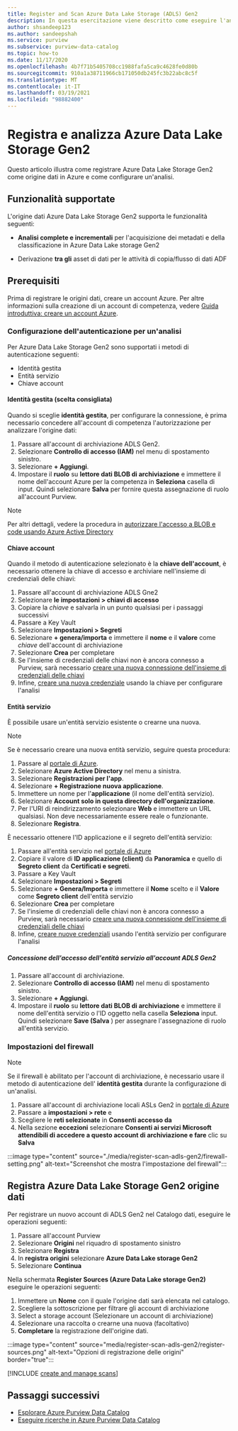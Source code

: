 ```yaml
---
title: Register and Scan Azure Data Lake Storage (ADLS) Gen2
description: In questa esercitazione viene descritto come eseguire l'analisi Azure Data Lake Storage Gen2.
author: shsandeep123
ms.author: sandeepshah
ms.service: purview
ms.subservice: purview-data-catalog
ms.topic: how-to
ms.date: 11/17/2020
ms.openlocfilehash: 4b7f71b5405708cc1988fafa5ca9c4628fe0d80b
ms.sourcegitcommit: 910a1a38711966cb171050db245fc3b22abc8c5f
ms.translationtype: MT
ms.contentlocale: it-IT
ms.lasthandoff: 03/19/2021
ms.locfileid: "98882400"
---
```

# <a name="register-and-scan-azure-data-lake-storage-gen2"></a>Registra e analizza Azure Data Lake Storage Gen2

Questo articolo illustra come registrare Azure Data Lake Storage Gen2 come origine dati in Azure e come configurare un'analisi.

## <a name="supported-capabilities"></a>Funzionalità supportate

L'origine dati Azure Data Lake Storage Gen2 supporta le funzionalità seguenti:

- **Analisi complete e incrementali** per l'acquisizione dei metadati e della classificazione in Azure Data Lake storage Gen2

- Derivazione **tra gli** asset di dati per le attività di copia/flusso di dati ADF

## <a name="prerequisites"></a>Prerequisiti

Prima di registrare le origini dati, creare un account Azure. Per altre informazioni sulla creazione di un account di competenza, vedere [Guida introduttiva: creare un account Azure](create-catalog-portal.md).

### <a name="setting-up-authentication-for-a-scan"></a>Configurazione dell'autenticazione per un'analisi

Per Azure Data Lake Storage Gen2 sono supportati i metodi di autenticazione seguenti:

- Identità gestita
- Entità servizio
- Chiave account

#### <a name="managed-identity-recommended"></a>Identità gestita (scelta consigliata)

Quando si sceglie **identità gestita**, per configurare la connessione, è prima necessario concedere all'account di competenza l'autorizzazione per analizzare l'origine dati:

1. Passare all'account di archiviazione ADLS Gen2.
1. Selezionare **Controllo di accesso (IAM)** nel menu di spostamento sinistro. 
1. Selezionare **+ Aggiungi**.
1. Impostare il **ruolo** su **lettore dati BLOB di archiviazione** e immettere il nome dell'account Azure per la competenza in **Seleziona** casella di input. Quindi selezionare **Salva** per fornire questa assegnazione di ruolo all'account Purview.

> [!Note]
> Per altri dettagli, vedere la procedura in [autorizzare l'accesso a BLOB e code usando Azure Active Directory](../storage/common/storage-auth-aad.md)

#### <a name="account-key"></a>Chiave account

Quando il metodo di autenticazione selezionato è la **chiave dell'account**, è necessario ottenere la chiave di accesso e archiviare nell'insieme di credenziali delle chiavi:

1. Passare all'account di archiviazione ADLS Gne2
1. Selezionare **le impostazioni > chiavi di accesso**
1. Copiare la *chiave* e salvarla in un punto qualsiasi per i passaggi successivi
1. Passare a Key Vault
1. Selezionare **Impostazioni > Segreti**
1. Selezionare **+ genera/importa** e immettere il **nome** e il **valore** come *chiave* dell'account di archiviazione
1. Selezionare **Crea** per completare
1. Se l'insieme di credenziali delle chiavi non è ancora connesso a Purview, sarà necessario [creare una nuova connessione dell'insieme di credenziali delle chiavi](manage-credentials.md#create-azure-key-vaults-connections-in-your-azure-purview-account)
1. Infine, [creare una nuova credenziale](manage-credentials.md#create-a-new-credential) usando la chiave per configurare l'analisi

#### <a name="service-principal"></a>Entità servizio

È possibile usare un'entità servizio esistente o crearne una nuova. 

> [!Note]
> Se è necessario creare una nuova entità servizio, seguire questa procedura:
> 1. Passare al [portale di Azure](https://portal.azure.com).
> 1. Selezionare **Azure Active Directory** nel menu a sinistra.
> 1. Selezionare **Registrazioni per l'app**.
> 1. Selezionare **+ Registrazione nuova applicazione**.
> 1. Immettere un nome per l'**applicazione** (il nome dell'entità servizio).
> 1. Selezionare **Account solo in questa directory dell'organizzazione**.
> 1. Per l'URI di reindirizzamento selezionare **Web** e immettere un URL qualsiasi. Non deve necessariamente essere reale o funzionante.
> 1. Selezionare **Registra**.

È necessario ottenere l'ID applicazione e il segreto dell'entità servizio:

1. Passare all'entità servizio nel [portale di Azure](https://portal.azure.com)
1. Copiare il valore di **ID applicazione (client)** da **Panoramica** e quello di **Segreto client** da **Certificati e segreti**.
1. Passare a Key Vault
1. Selezionare **Impostazioni > Segreti**
1. Selezionare **+ Genera/Importa** e immettere il **Nome** scelto e il **Valore** come **Segreto client** dell'entità servizio
1. Selezionare **Crea** per completare
1. Se l'insieme di credenziali delle chiavi non è ancora connesso a Purview, sarà necessario [creare una nuova connessione dell'insieme di credenziali delle chiavi](manage-credentials.md#create-azure-key-vaults-connections-in-your-azure-purview-account)
1. Infine, [creare nuove credenziali](manage-credentials.md#create-a-new-credential) usando l'entità servizio per configurare l'analisi

##### <a name="granting-the-service-principal-access-to-your-adls-gen2-account"></a>Concessione dell'accesso dell'entità servizio all'account ADLS Gen2

1. Passare all'account di archiviazione.
1. Selezionare **Controllo di accesso (IAM)** nel menu di spostamento sinistro. 
1. Selezionare **+ Aggiungi**.
1. Impostare il **ruolo** su **lettore dati BLOB di archiviazione** e immettere il nome dell'entità servizio o l'ID oggetto nella casella **Seleziona** input. Quindi selezionare **Save (Salva** ) per assegnare l'assegnazione di ruolo all'entità servizio.
### <a name="firewall-settings"></a>Impostazioni del firewall

> [!NOTE]
> Se il firewall è abilitato per l'account di archiviazione, è necessario usare il metodo di autenticazione dell' **identità gestita** durante la configurazione di un'analisi.

1. Passare all'account di archiviazione locali ASLs Gen2 in [portale di Azure](https://portal.azure.com)
1. Passare a **impostazioni > rete** e
1. Scegliere le **reti selezionate** in **Consenti accesso da**
1. Nella sezione **eccezioni** selezionare **Consenti ai servizi Microsoft attendibili di accedere a questo account di archiviazione e fare** clic su **Salva**

:::image type="content" source="./media/register-scan-adls-gen2/firewall-setting.png" alt-text="Screenshot che mostra l'impostazione del firewall":::

## <a name="register-azure-data-lake-storage-gen2-data-source"></a>Registra Azure Data Lake Storage Gen2 origine dati

Per registrare un nuovo account di ADLS Gen2 nel Catalogo dati, eseguire le operazioni seguenti:

1. Passare all'account Purview
2. Selezionare **Origini** nel riquadro di spostamento sinistro
3. Selezionare **Registra**
4. In **registra origini** selezionare **Azure Data Lake storage Gen2**
5. Selezionare **Continua**

Nella schermata **Register Sources (Azure Data Lake storage Gen2)** eseguire le operazioni seguenti:

1. Immettere un **Nome** con il quale l'origine dati sarà elencata nel catalogo.
2. Scegliere la sottoscrizione per filtrare gli account di archiviazione
3. Select a storage account (Selezionare un account di archiviazione)
4. Selezionare una raccolta o crearne una nuova (facoltativo)
5. **Completare** la registrazione dell'origine dati.

:::image type="content" source="media/register-scan-adls-gen2/register-sources.png" alt-text="Opzioni di registrazione delle origini" border="true":::

[!INCLUDE [create and manage scans](includes/manage-scans.md)]

## <a name="next-steps"></a>Passaggi successivi

- [Esplorare Azure Purview Data Catalog](how-to-browse-catalog.md)
- [Eseguire ricerche in Azure Purview Data Catalog](how-to-search-catalog.md)
